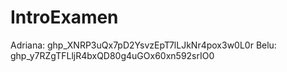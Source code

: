 # IntroExamen

Adriana: 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
Belu:  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